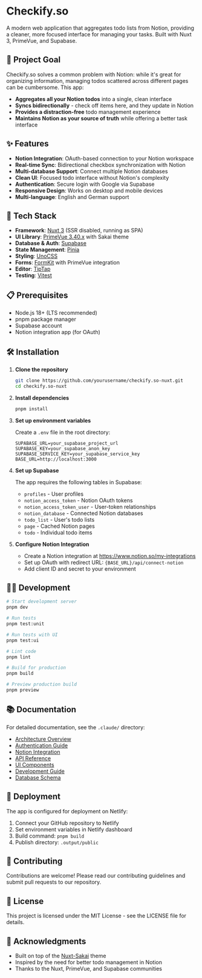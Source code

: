 # Checkify.so

A modern web application that aggregates todo lists from Notion, providing a cleaner, more focused interface for managing your tasks. Built with Nuxt 3, PrimeVue, and Supabase.

## 🎯 Project Goal

Checkify.so solves a common problem with Notion: while it's great for organizing information, managing todos scattered across different pages can be cumbersome. This app:

- **Aggregates all your Notion todos** into a single, clean interface
- **Syncs bidirectionally** - check off items here, and they update in Notion
- **Provides a distraction-free** todo management experience
- **Maintains Notion as your source of truth** while offering a better task interface

## ✨ Features

- **Notion Integration**: OAuth-based connection to your Notion workspace
- **Real-time Sync**: Bidirectional checkbox synchronization with Notion
- **Multi-database Support**: Connect multiple Notion databases
- **Clean UI**: Focused todo interface without Notion's complexity
- **Authentication**: Secure login with Google via Supabase
- **Responsive Design**: Works on desktop and mobile devices
- **Multi-language**: English and German support

## 🚀 Tech Stack

- **Framework**: [Nuxt 3](https://nuxt.com/) (SSR disabled, running as SPA)
- **UI Library**: [PrimeVue 3.40.x](https://primevue.org/) with Sakai theme
- **Database & Auth**: [Supabase](https://supabase.com/)
- **State Management**: [Pinia](https://pinia.vuejs.org/)
- **Styling**: [UnoCSS](https://unocss.dev/)
- **Forms**: [FormKit](https://formkit.com/) with PrimeVue integration
- **Editor**: [TipTap](https://tiptap.dev/)
- **Testing**: [Vitest](https://vitest.dev/)

## 📋 Prerequisites

- Node.js 18+ (LTS recommended)
- pnpm package manager
- Supabase account
- Notion integration app (for OAuth)

## 🛠️ Installation

1. **Clone the repository**
   ```bash
   git clone https://github.com/yourusername/checkify.so-nuxt.git
   cd checkify.so-nuxt
   ```

2. **Install dependencies**
   ```bash
   pnpm install
   ```

3. **Set up environment variables**
   
   Create a `.env` file in the root directory:
   ```env
   SUPABASE_URL=your_supabase_project_url
   SUPABASE_KEY=your_supabase_anon_key
   SUPABASE_SERVICE_KEY=your_supabase_service_key
   BASE_URL=http://localhost:3000
   ```

4. **Set up Supabase**
   
   The app requires the following tables in Supabase:
   - `profiles` - User profiles
   - `notion_access_token` - Notion OAuth tokens
   - `notion_access_token_user` - User-token relationships
   - `notion_database` - Connected Notion databases
   - `todo_list` - User's todo lists
   - `page` - Cached Notion pages
   - `todo` - Individual todo items

5. **Configure Notion Integration**
   
   - Create a Notion integration at https://www.notion.so/my-integrations
   - Set up OAuth with redirect URL: `{BASE_URL}/api/connect-notion`
   - Add client ID and secret to your environment

## 🏃‍♂️ Development

```bash
# Start development server
pnpm dev

# Run tests
pnpm test:unit

# Run tests with UI
pnpm test:ui

# Lint code
pnpm lint

# Build for production
pnpm build

# Preview production build
pnpm preview
```

## 📚 Documentation

For detailed documentation, see the `.claude/` directory:

- [Architecture Overview](.claude/architecture.md)
- [Authentication Guide](.claude/authentication.md)
- [Notion Integration](.claude/notion-integration.md)
- [API Reference](.claude/api-reference.md)
- [UI Components](.claude/ui-components.md)
- [Development Guide](.claude/development.md)
- [Database Schema](.claude/database-schema.md)

## 🚢 Deployment

The app is configured for deployment on Netlify:

1. Connect your GitHub repository to Netlify
2. Set environment variables in Netlify dashboard
3. Build command: `pnpm build`
4. Publish directory: `.output/public`

## 🤝 Contributing

Contributions are welcome! Please read our contributing guidelines and submit pull requests to our repository.

## 📄 License

This project is licensed under the MIT License - see the LICENSE file for details.

## 🙏 Acknowledgments

- Built on top of the [Nuxt-Sakai](https://github.com/primefaces/sakai-nuxt) theme
- Inspired by the need for better todo management in Notion
- Thanks to the Nuxt, PrimeVue, and Supabase communities